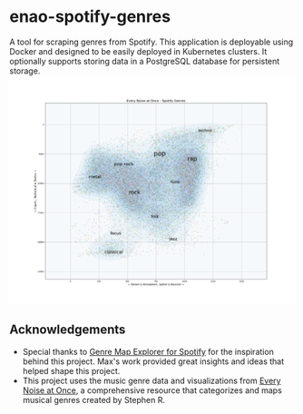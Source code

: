 # enao-spotify-genres
A tool for scraping genres from Spotify. This application is deployable using Docker and designed to be easily deployed in Kubernetes clusters. It optionally supports storing data in a PostgreSQL database for persistent storage.
![Spotify Genres](./data/plot.png)
## Acknowledgements
- Special thanks to [Genre Map Explorer for Spotify](https://observablehq.com/@mjbo/genre-map-explorer-for-spotify) for the inspiration behind this project. Max's work provided great insights and ideas that helped shape this project.
- This project uses the music genre data and visualizations from [Every Noise at Once](https://everynoise.com/), a comprehensive resource that categorizes and maps musical genres created by Stephen R.
